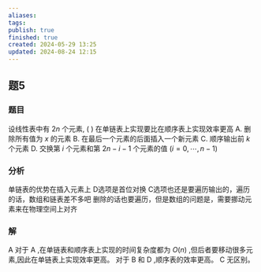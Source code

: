 ```yaml
---
aliases: 
tags: 
publish: true
finished: true
created: 2024-05-29 13:25
updated: 2024-08-24 12:15
---
```

## 题5
### 题目
设线性表中有 ${2n}$ 个元素, ( ) 在单链表上实现要比在顺序表上实现效率更高
A. 删除所有值为 $x$ 的元素
B. 在最后一个元素的后面插入一个新元素
C. 顺序输出前 $k$ 个元素
D. 交换第 $i$ 个元素和第 ${2n} - i - 1$ 个元素的值 $( {i = 0,\cdots ,n - 1})$
### 分析
单链表的优势在插入元素上
D选项是首位对换
C选项也还是要遍历输出的，遍历的话，数组和链表差不多吧
删除的话也要遍历，但是数组的问题是，需要挪动元素来在物理空间上对齐
### 解
A
对于 $\mathrm{A}$ ,在单链表和顺序表上实现的时间复杂度都为 $O( n)$ ,但后者要移动很多元素,因此在单链表上实现效率更高。
对于 $\mathrm{B}$ 和 $\mathrm{D}$ ,顺序表的效率更高。
$\mathrm{C}$ 无区别。